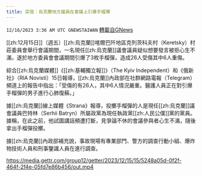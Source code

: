 ```yaml
---
title: 突發：烏克蘭地方議員在會議上引爆手榴彈
---
```

`12/16/2023 3:36 AM UTC GNEWSTAIWAN` [轉載自GNews](https://gnews.org/articles/2115707)

[[zh:12月15日]]（週五）[[zh:烏克蘭]]喀爾巴阡地區克列茨科夫村（Keretsky）村莊委員會舉行會議期間，一名現任[[zh:烏克蘭]]議會議員疑似想要發言被拒心生不滿，遂於地方委員會會議期間引爆了3枚手榴彈，造成26人受傷其中6人重傷。


綜合[[zh:烏克蘭媒體]]《[[zh:基輔獨立報]]》（The Kyiv Independent）和《俄新社》（RIA Novisti）15日報導，[[zh:烏克蘭]]內政部在社群網路電報（Telegram）頻道上的報告中指出：「受傷的有26人，其中6人情況嚴重。醫護人員正在對引爆手榴彈的男子進行心肺復蘇。」


據[[zh:烏克蘭]]線上媒體《Strana》報導，投擲手榴彈的人是現任[[zh:烏克蘭]]議會議員巴特林（Serhii Batryn）所屬政黨為現任執政黨[[zh:人民公僕]]黨的黨員。據稱，在此之前，他試圖講話頻遭打斷，見爭論不休的會議參與者心生不滿，隨後拿出手榴彈投擲。

據[[zh:烏克蘭]]內政部補充說，事故現場有專業部門、警方的調查行動小組、爆炸物技術人員和刑事鑒識人員在進行調查。


https://media.gettr.com/group12/getter/2023/12/15/15/5248a05d-0f2f-464f-2f4e-05fd7e86b456/out.mp4



